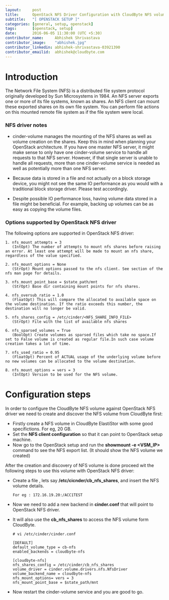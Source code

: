 ```yaml
---
layout:     post
title:      OpenStack NFS Driver Configuration with CloudByte NFS volume
subtitle:   "[ OPENSTACK SETUP ]"
categories: [general, setup, openstack]
tags:       [openstack, setup]
date:       2016-06-05 11:30:00 (UTC +5:30)
contributor_name:     Abhishek Shrivastava
contributor_image:    "abhishek.jpg"
contributor_linkedin: abhishek-shrivastava-03921390
contributor_emailid:  abhishek@cloudbyte.com
---
```


# Introduction

  The Network File System (NFS) is a distributed file system protocol originally developed by Sun Microsystems in 1984. An NFS server
  exports one or more of its file systems, known as shares. An NFS client can mount these exported shares on its own file system. You 
  can perform file actions on this mounted remote file system as if the file system were local.

### NFS driver notes

- cinder-volume manages the mounting of the NFS shares as well as volume creation on the shares. Keep this in mind when planning your
  OpenStack architecture. If you have one master NFS server, it might make sense to only have one cinder-volume service to handle all
  requests to that NFS server. However, if that single server is unable to handle all requests, more than one cinder-volume service is
  needed as well as potentially more than one NFS server.

- Because data is stored in a file and not actually on a block storage device, you might not see the same IO performance as you would 
  with a traditional block storage driver. Please test accordingly.

- Despite possible IO performance loss, having volume data stored in a file might be beneficial. For example, backing up volumes can be as easy as copying the volume files.

### Options supported by OpenStack NFS driver

The following options are supported in OpenStack NFS driver:

  ```
  1. nfs_mount_attempts = 3 
     (IntOpt) The number of attempts to mount nfs shares before raising an error. At least one attempt will be made to mount an nfs share, regardless of the value specified.
    
  2. nfs_mount_options = None
     (StrOpt) Mount options passed to the nfs client. See section of the nfs man page for details.
  
  3. nfs_mount_point_base = $state_path/mnt
     (StrOpt) Base dir containing mount points for nfs shares.
  
  4. nfs_oversub_ratio = 1.0
     (FloatOpt) This will compare the allocated to available space on the volume destination. If the ratio exceeds this number, the destination will no longer be valid.
  
  5. nfs_shares_config = /etc/cinder/<NFS_SHARE_INFO_FILE>
     (StrOpt) File with the list of available nfs shares
  
  6. nfs_sparsed_volumes = True
     (BoolOpt) Create volumes as sparsed files which take no space.If set to False volume is created as regular file.In such case volume creation takes a lot of time.
  
  7. nfs_used_ratio = 0.95
     (FloatOpt) Percent of ACTUAL usage of the underlying volume before no new volumes can be allocated to the volume destination.
  
  8. nfs_mount_options = vers = 3
     (IntOpt) Version to be used for the NFS volume.
  ```

# Configuration steps 

In order to configure the CloudByte NFS volume against OpenStack NFS driver we need to create and discover the NFS volume from CloudByte first:

- Firstly create a NFS volume in CloudByte ElastiStor with some good specifictions. For eg, 20 GB.
- Set the **NFS client configuration** so that it can point to OpenStack setup machine.
- Now go to the OpenStack setup and run the **showmount -e <VSM_IP>** command to see the NFS export list. (It should show the NFS volume we created)

After the creation and discovery of NFS volume is done proceed wit the following steps to use this volume with OpenStack NFS driver:

- Create a file , lets say **/etc/cicnder/cb_nfs_shares**, and insert the NFS volume details.

  ```
  For eg : 172.16.19.20:/ACC1TEST
  ```
- Now we need to add a new backend in **cinder.conf** that will point to OpenStack NFS driver.
- It will also use the **cb_nfs_shares** to access the NFS volume form CloudByte.
 
  ```
  # vi /etc/cinder/cinder.conf
  
  [DEFAULT]
  default_volume_type = cb-nfs
  enabled_backends = cloudbyte-nfs
  
  [cloudbyte-nfs]
  nfs_shares_config = /etc/cinder/cb_nfs_shares
  volume_driver = cinder.volume.drivers.nfs.NfsDriver
  volume_backend_name = cloudbyte-nfs
  nfs_mount_options= vers = 3
  nfs_mount_point_base = $state_path/mnt
  ```
- Now restart the cinder-volume service and you are good to go.

